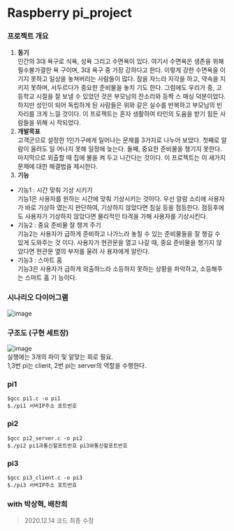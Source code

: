 # Raspberry pi_project

### 프로젝트 개요
1. **동기** <br>
인간의 3대 욕구로 식욕, 성욕 그리고 수면욕이 있다. 여기서 수면욕은 생존을 위해 필수불가결한 욕
구이며, 3대 욕구 중 가장 강하다고 한다. 이렇게 강한 수면욕을 이기지 못하고 일상을 놓쳐버리는
사람들이 많다. 잠을 자느라 지각을 하고, 약속을 지키지 못하며, 서두르다가 중요한 준비물을 놓치
기도 한다. 그럼에도 우리가 중, 고등학교 시절을 잘 보낼 수 있었던 것은 부모님의 잔소리와 등짝 스
매싱 덕분이었다. 하지만 성인이 되어 독립하게 된 사람들은 위와 같은 실수를 반복하고 부모님의 빈
자리를 크게 느낄 것이다. 이 프로젝트는 혼자 생활하여 타인의 도움을 받기 힘든 사람들을 위해 시
작되었다.
2. **개발목표** <br>
고객군으로 설정한 1인가구에게 일어나는 문제를 3가지로 나누어 보았다. 첫째로 알람이 울려도 일
어나지 못해 일정에 늦는다. 둘째, 중요한 준비물을 챙기지 못한다. 마지막으로 외출할 때 집에 불을
켜 두고 나간다는 것이다. 이 프로젝트는 이 세가지 문제에 대한 해결법을 제시한다.
3. **기능** <br>
+ 기능1 : 시간 맞춰 기상 시키기 <br>
기능1은 사용자를 원하는 시간에 맞춰 기상시키는 것이다. 우선 알람 소리에 사용자가 바로 기상하
였는지 판단하여, 기상하지 않았다면 침실 등을 점등한다. 점등후에도 사용자가 기상하지 않았다면
물리적인 타격을 가해 사용자를 기상시킨다.
+ 기능2 : 중요 준비물 잘 챙겨 주기 <br>
기능2는 사용자가 급하게 준비하고 나가느라 놓칠 수 있는 준비물들을 잘 챙길 수 있게 도와주는 것
이다. 사용자가 현관문을 열고 나갈 때, 중요 준비물을 챙기지 않았다면 현관문 옆의 부저를 울려 사
용자에게 알린다.
+ 기능3 : 스마트 홈 <br>
기능3은 사용자가 급하게 외출하느라 소등하지 못하는 상황을 파악하고, 소등해주는 스마트 홈 기
능이다.
### 시나리오 다이어그램
![image](https://user-images.githubusercontent.com/62757915/104407870-0151c400-55a6-11eb-9644-eeabc95389a6.png)
### 구조도 (구현 세트장)
![image](https://user-images.githubusercontent.com/62757915/104407977-41b14200-55a6-11eb-9904-5487184dab79.png)
<br>
실행에는 3개의 파이 및 알맞는 회로 필요.<br>
1,3번 pi는 client, 2번 pi는 server의 역할을 수행한다.

### pi1
```
$gcc pi1.c -o pi1
$./pi1 서버IP주소 포트번호
```
### pi2
```
$gcc pi2_server.c -o pi2
$./pi2 pi1과통신할포트번호 pi3와통신할포트번호
```
### pi3
```
$gcc pi3_client.c -o pi3
$./pi3 서버IP주소 포트번호
```
### with 박상혁, 배찬희
> 2020.12.14 코드 최종 수정
